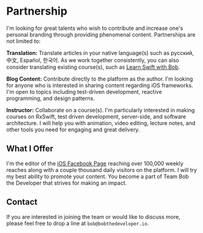# Partnership
I'm looking for great talents who wish to contribute and increase one's personal branding through providing phenomenal content. Partnerships are not limited to:

**Translation:**
Translate articles in your native language(s) such as русский, 中文, Español, 한국어. As we work together consistently, you can also consider translating existing course(s), such as [Learn Swift with Bob](http://udemy.com/learn-swift-with-bob).

**Blog Content:**
Contribute directly to the platform as the author. I'm looking for anyone who is interested in sharing content regarding iOS frameworks. I'm open to topics including test-driven development, reactive programming, and design patterns.

**Instructor:**
Collaborate on a course(s). I'm particularly interested in making courses on RxSwift, test driven development, server-side, and software architecture. I will help you with animation, video editing, lecture notes, and other tools you need for engaging and great delivery.


## What I Offer
I'm the editor of the [iOS Facebook Page](https://www.facebook.com/apple.ios.developers/?ref=br_rs) reaching over 100,000 weekly reaches along with a couple thousand daily visitors on the platform. I will try my best ability to promote your content. You become a part of Team Bob the Developer that strives for making an impact.

## Contact
If you are interested in joining the team or would like to discuss more, please feel free to drop a line at `bob@bobthedeveloper.io`.
